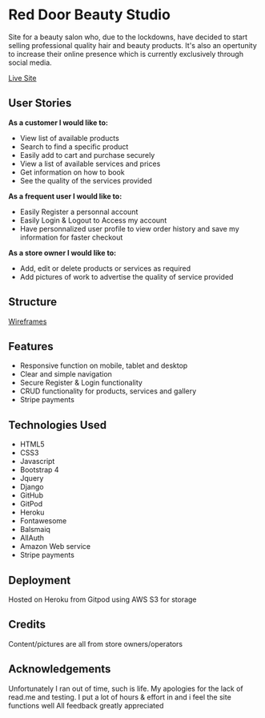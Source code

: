 # Red Door Beauty Studio

Site for a beauty salon who, due to the lockdowns, have decided to start selling professional quality hair and beauty products.
It's also an opertunity to increase their online presence which is currently exclusively through social media.

[Live Site](https://red-door-beauty-studio.herokuapp.com/)


## User Stories
**As a customer I would like to:**
* View list of available products
* Search to find a specific product
* Easily add to cart and purchase securely
* View a list of available services and prices
* Get information on how to book
* See the quality of the services provided

**As a frequent user I would like to:**
* Easily Register a personnal account
* Easily Login & Logout to Access my account
* Have personnalized user profile to view order history and save my information for faster checkout

**As a store owner I would like to:**
* Add, edit or delete products or services as required
* Add pictures of work to advertise the quality of service provided

## Structure

[Wireframes](media/red-door.pdf)


## Features

* Responsive function on mobile, tablet and desktop
* Clear and simple navigation
* Secure Register & Login functionality
* CRUD functionality for products, services and gallery
* Stripe payments


## Technologies Used

* HTML5
* CSS3
* Javascript
* Bootstrap 4
* Jquery
* Django
* GitHub
* GitPod
* Heroku
* Fontawesome
* Balsmaiq
* AllAuth
* Amazon Web service
* Stripe payments

## Deployment

Hosted on Heroku from Gitpod using AWS S3 for storage


## Credits

Content/pictures are all from store owners/operators


## Acknowledgements

Unfortunately I ran out of time, such is life.
My apologies for the lack of read.me and testing.
I put a lot of hours & effort in and i feel the site functions well
All feedback greatly appreciated
